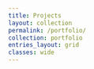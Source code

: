 ```yaml
---
title: Projects
layout: collection
permalink: /portfolio/
collection: portfolio
entries_layout: grid
classes: wide
---
```



